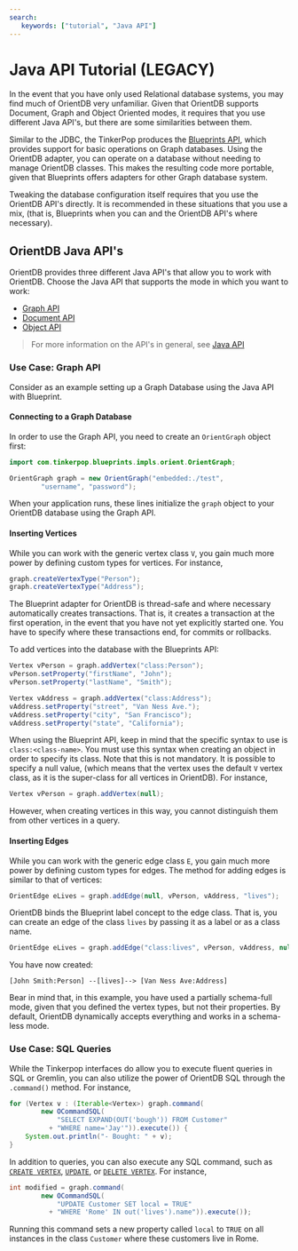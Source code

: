 ```yaml
---
search:
   keywords: ["tutorial", "Java API"]
---
```


# Java API Tutorial (LEGACY)

In the event that you have only used Relational database systems, you may find much of OrientDB very unfamiliar.  Given that OrientDB supports Document, Graph and Object Oriented modes, it requires that you use different Java API's, but there are some similarities between them.

Similar to the JDBC, the TinkerPop produces the [Blueprints API](https://github.com/tinkerpop/blueprints), which provides support for basic operations on Graph databases.  Using the OrientDB adapter, you can operate on a database without needing to manage OrientDB classes.  This makes the resulting code more portable, given that Blueprints offers adapters for other Graph database system.

Tweaking the database configuration itself requires that you use the OrientDB API's directly.  It is recommended in these situations that you use a mix, (that is, Blueprints when you can and the OrientDB API's where necessary).


## OrientDB Java API's

OrientDB provides three different Java API's that allow you to work with OrientDB.  Choose the Java API that supports the mode in which you want to work:

- [Graph API](Graph-Database-Tinkerpop.md)
- [Document API](Document-Database.md)
- [Object API](Object-Database.md)

>For more information on the API's in general, see [Java API](Java-API.md)

### Use Case: Graph API

Consider as an example setting up a Graph Database using the Java API with Blueprint.

#### Connecting to a Graph Database

In order to use the Graph API, you need to create an `OrientGraph` object first:

```java
import com.tinkerpop.blueprints.impls.orient.OrientGraph;

OrientGraph graph = new OrientGraph("embedded:./test",
        "username", "password");
```

When your application runs, these lines initialize the `graph` object to your OrientDB database using the Graph API.

#### Inserting Vertices

While you can work with the generic vertex class `V`, you gain much more power by defining custom types for vertices.  For instance,

```java
graph.createVertexType("Person");
graph.createVertexType("Address");
```

The Blueprint adapter for OrientDB is thread-safe and where necessary automatically creates transactions.  That is, it creates a transaction at the first operation, in the event that you have not yet explicitly started one.  You have to specify where these transactions end, for commits or rollbacks.

To add vertices into the database with the Blueprints API:

```java
Vertex vPerson = graph.addVertex("class:Person");
vPerson.setProperty("firstName", "John");
vPerson.setProperty("lastName", "Smith");

Vertex vAddress = graph.addVertex("class:Address");
vAddress.setProperty("street", "Van Ness Ave.");
vAddress.setProperty("city", "San Francisco");
vAddress.setProperty("state", "California");
```

When using the Blueprint API, keep in mind that the specific syntax to use is `class:<class-name>`.  You must use this syntax when creating an object in order to specify its class.  Note that this is not mandatory.  It is possible to specify a null value, (which means that the vertex uses the default `V` vertex class, as it is the super-class for all vertices in OrientDB).  For instance,

```java
Vertex vPerson = graph.addVertex(null);
```
However, when creating vertices in this way, you cannot distinguish them from other vertices in a query.


#### Inserting Edges

While you can work with the generic edge class `E`, you gain much more power by defining custom types for edges.  The method for adding edges is similar to that of vertices:

```java
OrientEdge eLives = graph.addEdge(null, vPerson, vAddress, "lives");
```

OrientDB binds the Blueprint label concept to the edge class.  That is, you can create an edge of the class `lives` by passing it as a label or as a class name.

```java
OrientEdge eLives = graph.addEdge("class:lives", vPerson, vAddress, null);
```

You have now created:

```
[John Smith:Person] --[lives]--> [Van Ness Ave:Address]
```

Bear in mind that, in this example, you have used a partially schema-full mode, given that you defined the vertex types, but not their properties.  By default, OrientDB dynamically accepts everything and works in a schema-less mode.


### Use Case: SQL Queries

While the Tinkerpop interfaces do allow you to execute fluent queries in SQL or Gremlin, you can also utilize the power of OrientDB SQL through the `.command()` method.  For instance,


```java
for (Vertex v : (Iterable<Vertex>) graph.command(
        new OCommandSQL(
		    "SELECT EXPAND(OUT('bough')) FROM Customer"
          + "WHERE name='Jay'")).execute()) {
    System.out.println("- Bought: " + v);
}
```

In addition to queries, you can also execute any SQL command, such as [`CREATE VERTEX`](../sql/SQL-Create-Vertex.md), [`UPDATE`](../sql/SQL-Update.md), or [`DELETE VERTEX`](../sql/SQL-Delete-Vertex.md).  For instance,

```java
int modified = graph.command(
        new OCommandSQL(
		    "UPDATE Customer SET local = TRUE" 
		  + "WHERE 'Rome' IN out('lives').name")).execute());
```

Running this command sets a new property called `local` to `TRUE` on all instances in the class `Customer` where these customers live in Rome.

